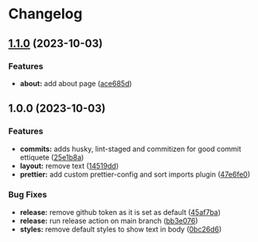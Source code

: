 # Changelog

## [1.1.0](https://github.com/dylanmooney/architecture-demo/compare/v1.0.0...v1.1.0) (2023-10-03)


### Features

* **about:** add about page ([ace685d](https://github.com/dylanmooney/architecture-demo/commit/ace685d451251567d79e2280631a2bf0b4877b49))

## 1.0.0 (2023-10-03)


### Features

* **commits:** adds husky, lint-staged and commitizen for good commit ettiquete ([25e1b8a](https://github.com/dylanmooney/architecture-demo/commit/25e1b8a7402cccf265c9be5345c84c3938e0ae76))
* **layout:** remove text ([14519dd](https://github.com/dylanmooney/architecture-demo/commit/14519dd97a3fb7ca223b49e7aaea7351aa9caf23))
* **prettier:** add custom prettier-config and sort imports plugin ([47e6fe0](https://github.com/dylanmooney/architecture-demo/commit/47e6fe0024340d9ed389b0455a4b82f246418624))


### Bug Fixes

* **release:** remove github token as it is set as default ([45af7ba](https://github.com/dylanmooney/architecture-demo/commit/45af7ba6d5ee5c78d91f26b66610151484b187a4))
* **release:** run release action on main branch ([bb3e076](https://github.com/dylanmooney/architecture-demo/commit/bb3e0762b941d5b7724b0b2c06958ea3f6af6115))
* **styles:** remove default styles to show text in body ([0bc26d6](https://github.com/dylanmooney/architecture-demo/commit/0bc26d6eecf07e27e646d6cd71c4b70b6d2c684c))
